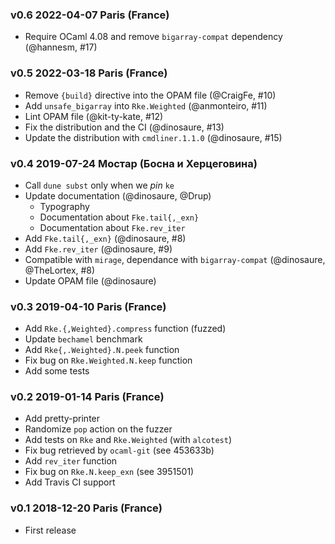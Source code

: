 ### v0.6 2022-04-07 Paris (France)

* Require OCaml 4.08 and remove `bigarray-compat` dependency (@hannesm, #17)

### v0.5 2022-03-18 Paris (France)

* Remove `{build}` directive into the OPAM file (@CraigFe, #10)
* Add `unsafe_bigarray` into `Rke.Weighted` (@anmonteiro, #11)
* Lint OPAM file (@kit-ty-kate, #12)
* Fix the distribution and the CI (@dinosaure, #13)
* Update the distribution with `cmdliner.1.1.0` (@dinosaure, #15)

### v0.4 2019-07-24 Мостар (Боснa и Херцеговина)

* Call `dune subst` only when we _pin_ `ke`
* Update documentation (@dinosaure, @Drup)
  - Typography
  - Documentation about `Fke.tail{,_exn}`
  - Documentation about `Fke.rev_iter`
* Add `Fke.tail{,_exn}` (@dinosaure, #8)
* Add `Fke.rev_iter` (@dinosaure, #9)
* Compatible with `mirage`, dependance with `bigarray-compat` (@dinosaure, @TheLortex, #8)
* Update OPAM file (@dinosaure)

### v0.3 2019-04-10 Paris (France)

* Add `Rke.{,Weighted}.compress` function (fuzzed)
* Update `bechamel` benchmark
* Add `Rke{,.Weighted}.N.peek` function
* Fix bug on `Rke.Weighted.N.keep` function
* Add some tests

### v0.2 2019-01-14 Paris (France)

* Add pretty-printer
* Randomize `pop` action on the fuzzer
* Add tests on `Rke` and `Rke.Weighted` (with `alcotest`)
* Fix bug retrieved by `ocaml-git` (see 453633b)
* Add `rev_iter` function
* Fix bug on `Rke.N.keep_exn` (see 3951501)
* Add Travis CI support

### v0.1 2018-12-20 Paris (France)

* First release
